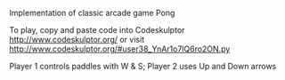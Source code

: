 Implementation of classic arcade game Pong

To play, copy and paste code into Codeskulptor http://www.codeskulptor.org/ or visit http://www.codeskulptor.org/#user38_YnAr1o7lQ6ro2ON.py

Player 1 controls paddles with W & S; Player 2 uses Up and Down arrows

